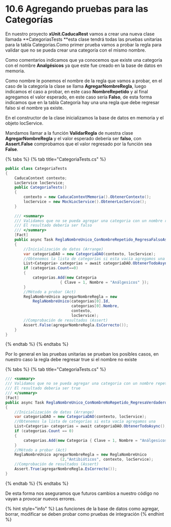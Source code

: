 # 10.6 Agregando pruebas para las Categorías

En nuestro proyecto **xUnit.CaducaRest** vamos a crear una nueva clase llamada **CategoriasTests **esta clase tendrá todas las pruebas unitarias para la tabla Categorias.Como primer prueba vamos a probar la regla para validar que no se pueda crear una categoría con el mismo nombre.

Como comentarios indicamos que ya conocemos que existe una categoría con el nombre **Analgésicos** ya que este fue creado en la base de datos en memoria.

Como nombre le ponemos el nombre de la regla que vamos a probar, en el caso de la categoría la clase se llama **AgregarNombreRegla**, luego indicamos el caso a probar, en este caso **NombreRepetido** y al final agregamos el valor esperado, en este caso sería **Falso**, de esta forma indicamos que en la tabla Categoría hay una una regla que debe regresar falso si el nombre ya existe.

En el constructor de la clase inicializamos la base de datos en memoria y el objeto locService.

Mandamos llamar a la función **ValidarRegla** de nuestra clase **AgregarNombreRegla** y el valor esperado debería ser **falso**, con **Assert.False** comprobamos que el valor regresado por la función sea **False**.

{% tabs %}
{% tab title="CategoriaTests.cs" %}
```csharp
public class CategoriaTests
{
    CaducaContext contexto;
    LocService locService;
    public CategoriaTests()
    {
        contexto = new CaducaContextMemoria().ObtenerContexto();
        locService = new MockLocService().ObtenerLocService();
    }
    
    /// <summary>
    /// Validamos que no se pueda agregar una categoria con un nombre repetido
    /// El resultado debería ser falso
    /// </summary>
    [Fact]
    public async Task ReglaNombreUnico_ConNombreRepetido_RegresaFalsoAsync()
    {
        //Inicialización de datos (Arrange)
        var categoriaDAO = new CategoriaDAO(contexto, locService);
        //Obtenemos la lista de categorías si esta vacía agregamos una
        List<Categoria> categorias = await categoriaDAO.ObtenerTodoAsync();
        if (categorias.Count==0)
        {
            categorias.Add(new Categoria 
                        { Clave = 1, Nombre = "Análgesicos" });
        }
        //Método a probar (Act)
        ReglaNombreUnico agregarNombreRegla = new 
            ReglaNombreUnico(categorias[0].Id, 
                             categorias[0].Nombre, 
                             contexto, 
                             locService);
        //Comprobación de resultados (Assert)
        Assert.False(agregarNombreRegla.EsCorrecto());
    }   
}
```
{% endtab %}
{% endtabs %}

Por lo general en las pruebas unitarias se prueban los posibles casos, en nuestro caso la regla debe regresar true si el nombre no existe

{% tabs %}
{% tab title="CategoriaTests.cs" %}
```csharp
/// <summary>
/// Validamos que no se pueda agregar una categoria con un nombre repetido
/// El resultado deberia ser true
/// </summary>
[Fact]
public async Task ReglaNombreUnico_ConNombreNoRepetido_RegresaVerdaderoAsync()
{
    //Inicialización de datos (Arrange)
    var categoriaDAO = new CategoriaDAO(contexto, locService);
    //Obtenemos la lista de categorías si esta vacía agregamos una
    List<Categoria> categorias = await categoriaDAO.ObtenerTodoAsync();
    if (categorias.Count == 0)
    {
        categorias.Add(new Categoria { Clave = 1, Nombre = "Análgesicos" });
    }
    //Método a probar (Act)
    ReglaNombreUnico agregarNombreRegla = new ReglaNombreUnico
                        (2,"Antibióticos", contexto, locService);
    //Comprobación de resultados (Assert)
    Assert.True(agregarNombreRegla.EsCorrecto());
}
```
{% endtab %}
{% endtabs %}

De esta forma nos aseguramos que futuros cambios a nuestro código no vayan a provocar nuevos errores.

{% hint style="info" %}
Las funciones de la base de datos como agregar, borrar, modificar se deben probar como pruebas de integración
{% endhint %}

